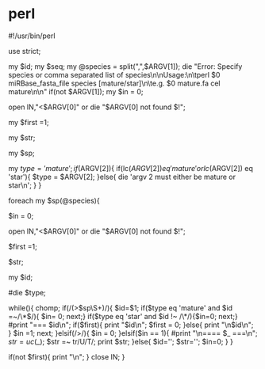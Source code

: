 perl
=======

#!/usr/bin/perl

use strict;

my $id;
my $seq;
my @species = split(",",$ARGV[1]);
die "Error: Specify species or comma separated list of species\n\nUsage:\n\tperl $0 miRBase_fasta_file species [mature/star]\n\te.g. $0 mature.fa cel mature\n\n" if(not $ARGV[1]);
my $in = 0;

open IN,"<$ARGV[0]" or die "$ARGV[0] not found $!";

my $first =1;

my $str;

my $sp;

my $type='mature';
if($ARGV[2]){
  if(lc($ARGV[2]) eq 'mature' or lc($ARGV[2]) eq 'star'){
		$type = $ARGV[2];
	}else{
		die 'argv 2 must either be mature or star\n';
	}
}

foreach my $sp(@species){

$in = 0;

open IN,"<$ARGV[0]" or die "$ARGV[0] not found $!";

$first =1;

$str;

my $id;

#die $type;

while(<IN>){
    chomp;
    if(/(>$sp\S+)/){
		$id=$1;
		if($type eq 'mature' and $id =~/\*$/){ $in= 0; next;}
		if($type eq 'star' and $id !~ /\*/){$in=0; next;}
	#print "=== $id\n";
       if($first){
            print "$id\n";
            $first = 0;
        }else{
            print "\n$id\n";
        }
        $in =1;
        next;
     }elsif(/>/){
         $in = 0;
     }elsif($in == 1){
	#print "\n==== $_ ===\n";
       $str = uc($_);
       $str =~ tr/U/T/;
       print $str;
     }else{
	$id='';
	$str='';
	$in=0;
     }
}

if(not $first){
    print "\n";
}
close IN;
}
